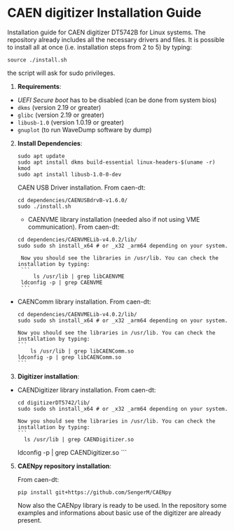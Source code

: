 # CAEN digitizer Installation Guide
Installation guide for CAEN digitizer DT5742B for Linux systems. The repository already includes all the necessary drivers and files.
It is possible to install all at once (i.e. installation steps from 2 to 5) by typing: 

```
source ./install.sh
```
the script will ask for sudo privileges.

1. **Requirements**:
  - *UEFI Secure boot* has to be disabled (can be done from system bios)
  - `dkms` (version 2.19 or greater)
  - `glibc` (version 2.19 or greater)
  - `libusb-1.0` (version 1.0.19 or greater)
  - `gnuplot` (to run WaveDump software by dump)
  
2. **Install Dependencies**:
    ```
    sudo apt update
    sudo apt install dkms build-essential linux-headers-$(uname -r) kmod
    sudo apt install libusb-1.0-0-dev
    ```
	
	CAEN USB Driver installation. From caen-dt:
    ```
	cd dependencies/CAENUSBdrvB-v1.6.0/
	sudo ./install.sh
    ```

	- CAENVME library installation (needed also if not using VME communication). From caen-dt:
    ```
    cd dependencies/CAENVMELib-v4.0.2/lib/
    sudo sudo sh install_x64 # or _x32 _arm64 depending on your system.
    ```
	    Now you should see the libraries in /usr/lib. You can check the installation by typing: 
        ```
	    	ls /usr/lib | grep libCAENVME
        ldconfig -p | grep CAENVME
        ```

        
  - CAENComm library installation. From caen-dt:
    ```
    cd dependencies/CAENVMELib-v4.0.2/lib/
    sudo sudo sh install_x64 # or _x32 _arm64 depending on your system.
    ```
	    Now you should see the libraries in /usr/lib. You can check the installation by typing: 
        ```
		    ls /usr/lib | grep libCAENComm.so
        ldconfig -p | grep libCAENComm.so
        ```

3. **Digitizer installation**:
  
  - CAENDigitizer library installation. From caen-dt:
    ```
    cd digitizerDT5742/lib/
    sudo sudo sh install_x64 # or _x32 _arm64 depending on your system.
    ```
	    Now you should see the libraries in /usr/lib. You can check the installation by typing: 
        ```
		  ls /usr/lib | grep CAENDigitizer.so
      ldconfig -p | grep CAENDigitizer.so
        ```


5. **CAENpy repository installation**:
    
    From caen-dt:
    ```
    pip install git+https://github.com/SengerM/CAENpy
    ```
    Now also the CAENpy library is ready to be used. In the repository some examples and informations about basic use of the digitizer are already present. 

     
     
